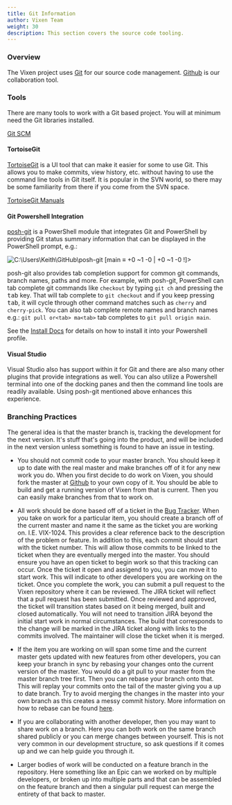 ```yaml
---
title: Git Information
author: Vixen Team
weight: 30
description: This section covers the source code tooling.
---
```


### Overview

The Vixen project uses [Git][2] for our source code management. [Github][1] is our collaboration tool.

### Tools

There are many tools to work with a Git based project. You will at minimum need the Git libraries installed.

[Git SCM][2]

#### TortoiseGit

[TortoiseGit][3] is a UI tool that can make it easier for some to use Git. This allows you to make commits, view history, etc. without having to use the command line tools in Git itself. It is popular in the SVN world, so there may be some familiarity from there if you come from the SVN space.

[TortoiseGit Manuals][4]

#### Git Powershell Integration

[posh-git][8] is a PowerShell module that integrates Git and PowerShell by providing Git status summary information that
can be displayed in the PowerShell prompt, e.g.:

![C:\Users\Keith\GitHub\posh-git [main ≡ +0 ~1 -0 | +0 ~1 -0 !]> ][prompt-def-long]

posh-git also provides tab completion support for common git commands, branch names, paths and more.
For example, with posh-git, PowerShell can tab complete git commands like `checkout` by typing `git ch` and pressing
the <kbd>tab</kbd> key. That will tab complete to `git checkout` and if you keep pressing <kbd>tab</kbd>, it will
cycle through other command matches such as `cherry` and `cherry-pick`. You can also tab complete remote names and
branch names e.g.: `git pull or<tab> ma<tab>` tab completes to `git pull origin main`.

See the [Install Docs][9] for details on how to install it into your Powershell profile.

#### Visual Studio

Visual Studio also has support within it for Git and there are also many other plugins that provide integrations as well. You can also utilize a Powershell terminal into one of the docking panes and then the command line tools are readily available. Using posh-git mentioned above enhances this experience.

### Branching Practices

The general idea is that the master branch is, tracking the development for the next version. It's stuff that's going into the product, and will be included in the next version unless something is found to have an issue in testing.

* You should not commit code to your master branch. You should keep it up to date with the real master and make branches off of it for any new work you do. When you first decide to do work on Vixen, you should fork the master at [Github][5] to your own copy of it. You should be able to build and get a running version of Vixen from that is current. Then you can easily make branches from that to work on.

* All work should be done based off of a ticket in the [Bug Tracker][6]. When you take on work for a particular item, you should create a branch off of the current master and name it the same as the ticket you are working on. I.E. VIX-1024. This provides a clear reference back to the description of the problem or feature. In addition to this, each commit should start with the ticket number. This will allow those commits to be linked to the ticket when they are eventually merged into the master. You should ensure you have an open ticket to begin work so that this tracking can occur. Once the ticket it open and assigend to you, you can move it to start work. This will indicate to other developers you are working on the ticket. Once you complete the work, you can submit a pull request to the Vixen repository where it can be reviewed. The JIRA ticket will reflect that a pull request has been submitted. Once reviewed and approved, the ticket will transition states based on it being merged, built and closed automatically. You will not need to transition JIRA beyond the initial start work in normal circumstances. The build that corresponds to the change will be marked in the JIRA ticket along with links to the commits involved. The maintainer will close the ticket when it is merged.

* If the item you are working on will span some time and the current master gets updated with new features from other developers, you can keep your branch in sync by rebasing your changes onto the current version of the master. You would do a git pull to your master from the master branch tree first. Then you can rebase your branch onto that. This will replay your commits onto the tail of the master giving you a up to date branch. Try to avoid merging the changes in the master into your own branch as this creates a messy commit history. More information on how to rebase can be found [here][7].

* If you are collaborating with another developer, then you may want to share work on a branch. Here you can both work on the same branch shared publicly or you can merge changes between yourself. This is not very common in our development structure, so ask questions if it comes up and we can help guide you through it.

* Larger bodies of work will be conducted on a feature branch in the repository. Here something like an Epic can we worked on by multiple developers, or broken up into multiple parts and that can be assembled on the feature branch and then a singular pull request can merge the entirety of that back to master. 

[1]: https://github.com
[2]: https://git-scm.com
[3]: https://tortoisegit.org
[4]: https://tortoisegit.org/docs/
[5]: https://github.com/VixenLights/Vixen
[6]: https://bugs.vixenlights.com
[7]: https://git-scm.com/docs/git-rebase
[8]: https://github.com/dahlbyk/posh-git
[9]: https://github.com/dahlbyk/posh-git/blob/master/README.md#installation
[prompt-def-long]: https://github.com/dahlbyk/posh-git/wiki/images/PromptDefaultLong.png   "~\GitHub\posh-git [main ≡ +0 ~1 -0 | +0 ~1 -0 !]> "
